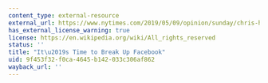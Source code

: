 ```yaml
---
content_type: external-resource
external_url: https://www.nytimes.com/2019/05/09/opinion/sunday/chris-hughes-facebook-zuckerberg.html
has_external_license_warning: true
license: https://en.wikipedia.org/wiki/All_rights_reserved
status: ''
title: "It\u2019s Time to Break Up Facebook"
uid: 9f453f32-f0ca-4645-b142-033c306af862
wayback_url: ''
---
```

